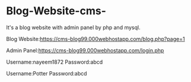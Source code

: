 # Blog-Website-cms-

It's a blog website with admin panel by php and mysql.

Blog Website:https://cms-blog99.000webhostapp.com/blog.php?page=1

Admin Panel:https://cms-blog99.000webhostapp.com/login.php

Username:nayeem1872
Password:abcd

Username:Potter
Password:abcd
